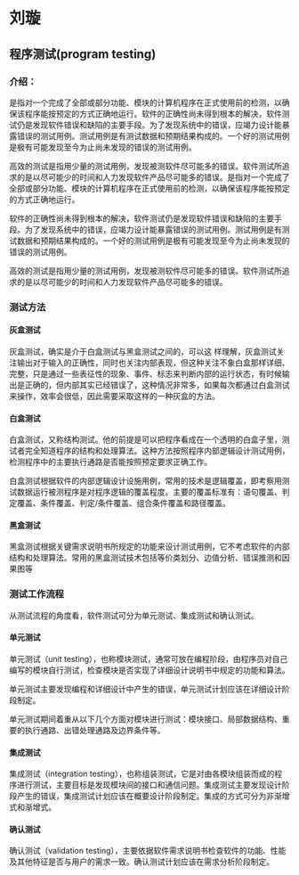 # 刘璇
## 程序测试(program testing)
### 介绍：

是指对一个完成了全部或部分功能、模块的计算机程序在正式使用前的检测，以确保该程序能按预定的方式正确地运行。软件的正确性尚未得到根本的解决，软件测试仍是发现软件错误和缺陷的主要手段。为了发现系统中的错误，应竭力设计能暴露错误的测试用例。测试用例是有测试数据和预期结果构成的。一个好的测试用例是极有可能发现至今为止尚未发现的错误的测试用例。

高效的测试是指用少量的测试用例，发现被测软件尽可能多的错误。软件测试所追求的是以尽可能少的时间和人力发现软件产品尽可能多的错误。是指对一个完成了全部或部分功能、模块的计算机程序在正式使用前的检测，以确保该程序能按预定的方式正确地运行。

软件的正确性尚未得到根本的解决，软件测试仍是发现软件错误和缺陷的主要手段。为了发现系统中的错误，应竭力设计能暴露错误的测试用例。测试用例是有测试数据和预期结果构成的。一个好的测试用例是极有可能发现至今为止尚未发现的错误的测试用例。

高效的测试是指用少量的测试用例，发现被测软件尽可能多的错误。软件测试所追求的是以尽可能少的时间和人力发现软件产品尽可能多的错误。

### 测试方法

#### 灰盒测试
灰盒测试，确实是介于白盒测试与黑盒测试之间的，可以这 样理解，灰盒测试关注输出对于输入的正确性，同时也关注内部表现，但这种关注不象白盒那样详细、完整，只是通过一些表征性的现象、事件、标志来判断内部的运行状态，有时候输出是正确的，但内部其实已经错误了，这种情况非常多，如果每次都通过白盒测试来操作，效率会很低，因此需要采取这样的一种灰盒的方法。

#### 白盒测试

白盒测试，又称结构测试。他的前提是可以把程序看成在一个透明的白盒子里，测试者完全知道程序的结构和处理算法。这种方法按照程序内部逻辑设计测试用例，检测程序中的主要执行通路是否能按照预定要求正确工作。

白盒测试根据软件的内部逻辑设计设施用例，常用的技术是逻辑覆盖，即考察用测试数据运行被测程序是对程序逻辑的覆盖程度。主要的覆盖标准有：语句覆盖、判定覆盖、条件覆盖、判定/条件覆盖、组合条件覆盖和路径覆盖。

#### 黑盒测试

黑盒测试根据关键需求说明书所规定的功能来设计测试用例，它不考虑软件的内部结构和处理算法。常用的黑盒测试技术包括等价类划分、边值分析、错误推测和因果图等

### 测试工作流程

从测试流程的角度看，软件测试可分为单元测试、集成测试和确认测试。

#### 单元测试

单元测试（unit testing），也称模块测试，通常可放在编程阶段，由程序员对自己编写的模块自行测试，检查模块是否实现了详细设计说明书中规定的功能和算法。

单元测试主要发现编程和详细设计中产生的错误，单元测试计划应该在详细设计阶段制定。

单元测试期间着重从以下几个方面对模块进行测试：模块接口、局部数据结构、重要的执行通路、出错处理通路及边界条件等。

#### 集成测试

集成测试（integration testing），也称组装测试，它是对由各模块组装而成的程序进行测试，主要目标是发现模块间的接口和通信问题。集成测试主要发现设计阶段产生的错误，集成测试计划应该在概要设计阶段制定。集成的方式可分为非渐增式和渐增式。

#### 确认测试

确认测试（validation testing），主要依据软件需求说明书检查软件的功能、性能及其他特征是否与用户的需求一致。确认测试计划应该在需求分析阶段制定。
